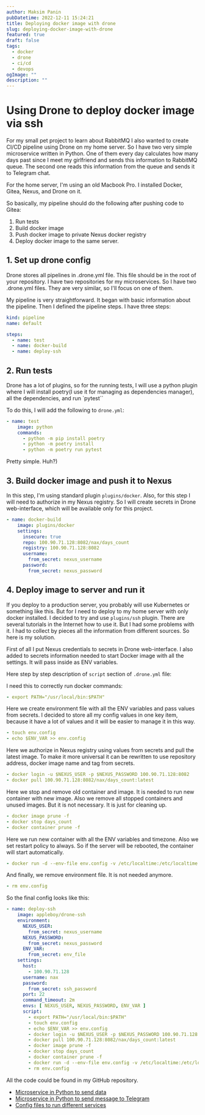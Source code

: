 ```yaml
---
author: Maksim Panin
pubDatetime: 2022-12-11 15:24:21
title: Deploying docker image with drone
slug: deploying-docker-image-with-drone
featured: true
draft: false
tags:
  - docker
  - drone
  - ci/cd
  - devops
ogImage: ""
description: ""
---
```


# Using Drone to deploy docker image via ssh

For my small pet project to learn about RabbitMQ I also wanted to create CI/CD pipeline using Drone on my home server. So I have two very simple microservice written in Python. One of them every day calculates how many days past since I meet my girlfriend and sends this information to RabbitMQ queue. The second one reads this information from the queue and sends it to Telegram chat.

For the home server, I'm using an old Macbook Pro. I installed Docker, Gitea, Nexus, and Drone on it.

So basically, my pipeline should do the following after pushing code to Gitea:

1. Run tests
2. Build docker image
3. Push docker image to private Nexus docker registry
4. Deploy docker image to the same server.

## 1. Set up drone config

Drone stores all pipelines in .drone.yml file. This file should be in the root of your repository. I have two repositories for my microservices. So I have two .drone.yml files. They are very similar, so I'll focus on one of them.

My pipeline is very straightforward. It began with basic information about the pipeline. Then I defined the pipeline steps. I have three steps:

```yaml
kind: pipeline
name: default

steps:
  - name: test
  - name: docker-build
  - name: deploy-ssh
```

## 2. Run tests

Drone has a lot of plugins, so for the running tests, I will use a python plugin where I will install poetry(I use it for managing as dependencies manager), all the dependencies, and run `pytest``

To do this, I will add the following to `drone.yml`:

```yaml
- name: test
    image: python
    commands:
      - python -m pip install poetry
      - python -m poetry install
      - python -m poetry run pytest
```

Pretty simple. Huh?)

## 3. Build docker image and push it to Nexus

In this step, I'm using standard plugin `plugins/docker`. Also, for this step I will need to authorize in my Nexus registry. So I will create secrets in Drone web-interface, which will be available only for this project.

```yaml
- name: docker-build
    image: plugins/docker
    settings:
      insecure: true
      repo: 100.90.71.128:8082/nax/days_count
      registry: 100.90.71.128:8082
      username:
        from_secret: nexus_username
      password:
        from_secret: nexus_password
```

## 4. Deploy image to server and run it

If you deploy to a production server, you probably will use Kubernetes or something like this. But for I need to deploy to my home server with only docker installed. I decided to try and use `plugins/ssh` plugin. There are several tutorials in the Internet how to use it. But I had some problems with it. I had to collect by pieces all the information from different sources. So here is my solution.

First of all I put Nexus credentials to secrets in Drone web-interface. I also added to secrets information needed to start Docker image with all the settings. It will pass inside as ENV variables.

Here step by step description of `script` section of `.drone.yml` file:

I need this to correctly run docker commands:

```yaml
- export PATH="/usr/local/bin:$PATH"
```

Here we create environment file with all the ENV variables and pass values from secrets. I decided to store all my config values in one key item, because it have a lot of values and it will be easier to manage it in this way.

```yaml
- touch env.config
- echo $ENV_VAR >> env.config
```

Here we authorize in Nexus registry using values from secrets and pull the latest image. To make it more universal it can be rewritten to use repository address, docker image name and tag from secrets.

```yaml
- docker login -u $NEXUS_USER -p $NEXUS_PASSWORD 100.90.71.128:8082
- docker pull 100.90.71.128:8082/nax/days_count:latest
```

Here we stop and remove old container and image. It is needed to run new container with new image. Also we remove all stopped containers and unused images. But it is not necessary. It is just for cleaning up.

```yaml
- docker image prune -f
- docker stop days_count
- docker container prune -f
```

Here we run new container with all the ENV variables and timezone. Also we set restart policy to always. So if the server will be rebooted, the container will start automatically.

```yaml
- docker run -d --env-file env.config -v /etc/localtime:/etc/localtime:ro --restart always --name days_count 100.90.71.128:8082/nax/days_count:latest
```

And finally, we remove environment file. It is not needed anymore.

```yaml
- rm env.config
```

So the final config looks like this:

```yaml
- name: deploy-ssh
    image: appleboy/drone-ssh
    environment:
      NEXUS_USER:
        from_secret: nexus_username
      NEXUS_PASSWORD:
        from_secret: nexus_password
      ENV_VAR:
        from_secret: env_file
    settings:
      host:
        - 100.90.71.128
      username: nax
      password:
        from_secret: ssh_password
      port: 22
      command_timeout: 2m
      envs: [ NEXUS_USER, NEXUS_PASSWORD, ENV_VAR ]
      script:
        - export PATH="/usr/local/bin:$PATH"
        - touch env.config
        - echo $ENV_VAR >> env.config
        - docker login -u $NEXUS_USER -p $NEXUS_PASSWORD 100.90.71.128:8082
        - docker pull 100.90.71.128:8082/nax/days_count:latest
        - docker image prune -f
        - docker stop days_count
        - docker container prune -f
        - docker run -d --env-file env.config -v /etc/localtime:/etc/localtime:ro --restart always --name days_count 100.90.71.128:8082/nax/days_count:latest
        - rm env.config
```

All the code could be found in my GitHub repository.

- [Microservice in Python to send data](https://github.com/naxrevlis/days_count.git)
- [Microservice in Python to send message to Telegram](https://github.com/naxrevlis/nx-telegram-bot.git)
- [Config files to run different services](https://github.com/naxrevlis/devops.git)
